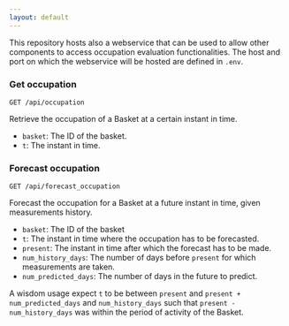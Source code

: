 ```yaml
---
layout: default
---
```


This repository hosts also a webservice that can be used to allow other components to access occupation evaluation functionalities. The host and port on which the webservice will be hosted are defined in `.env`.

### Get occupation

```
GET /api/occupation
```

Retrieve the occupation of a Basket at a certain instant in time.

- `basket`: The ID of the basket.
- `t`: The instant in time.

### Forecast occupation

```
GET /api/forecast_occupation
```

Forecast the occupation for a Basket at a future instant in time, given measurements history.

- `basket`: The ID of the basket
- `t`: The instant in time where the occupation has to be forecasted.
- `present`: The instant in time after which the forecast has to be made.
- `num_history_days`: The number of days before `present` for which measurements are taken.
- `num_predicted_days`: The number of days in the future to predict.

A wisdom usage expect `t` to be between `present` and `present + num_predicted_days` and `num_history_days` such that `present - num_history_days` was within the period of activity of the Basket.
